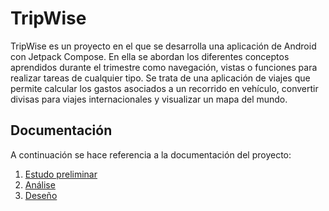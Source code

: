 # TripWise

TripWise es un proyecto en el que se desarrolla una aplicación de Android con Jetpack Compose. En ella se abordan los diferentes conceptos aprendidos durante el trimestre como navegación, vistas o funciones para realizar tareas de cualquier tipo. Se trata de una aplicación de viajes que permite calcular los gastos asociados a un recorrido en vehículo, convertir divisas para viajes internacionales y visualizar un mapa del mundo. 

## Documentación

A continuación se hace referencia a la documentación del proyecto:

1. [Estudo preliminar](doc/Descripción.md)
2. [Análise](doc/2.analisis.md)
3. [Deseño](doc/3.disenho.md)

